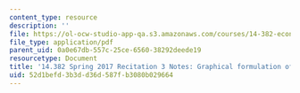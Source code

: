 ```yaml
---
content_type: resource
description: ''
file: https://ol-ocw-studio-app-qa.s3.amazonaws.com/courses/14-382-econometrics-spring-2017/52d1befd3b3dd36d587fb3080b029664_MIT_14_382S17_rec3.pdf
file_type: application/pdf
parent_uid: 0a0e67db-557c-25ce-6560-38292deede19
resourcetype: Document
title: '14.382 Spring 2017 Recitation 3 Notes: Graphical formulation of SEMs'
uid: 52d1befd-3b3d-d36d-587f-b3080b029664
---
```

